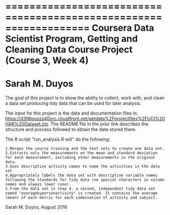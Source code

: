 ==================================================================
Coursera Data Scientist Program, Getting and Cleaning Data Course Project (Course 3, Week 4)
==================================================================
Sarah M. Duyos
==================================================================

The goal of this project is to show the ability to collect, work with, and clean a data set producing tidy data that can be used for later analysis. 

The input for this project is the data and documentation files in: https://d396qusza40orc.cloudfront.net/getdata%2Fprojectfiles%2FUCI%20HAR%20Dataset.zip. The README file in the prior link describes the structure and process followed to obtain the data stored there.  

The R script "run_analysis.R will" do the following:

	1.Merges the source training and the test sets to create one data set.
	2.Extracts only the measurements on the mean and standard deviation for each measurement, excluding other measurements in the original data. 
	3.Uses descriptive activity names to name the activities in the data set
	4.Appropriately labels the data set with descriptive variable names following the standards for tidy data (no special characters in column names and always lower case). 
	5.From the data set in step 4, a second, independent tidy data set named "averagebypersonactivity" is created. It contains the average (mean) of each metric for each combination of activity and subject.

Sarah M. Duyos, August 2016
